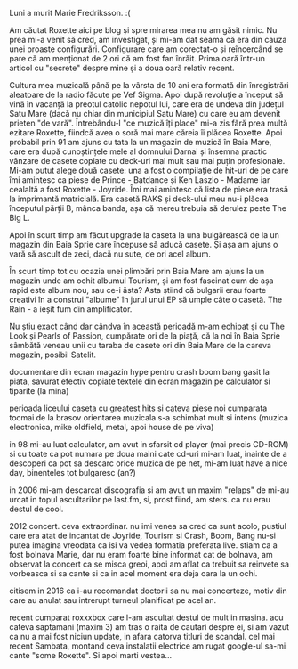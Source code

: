 Luni a murit Marie Fredriksson. :(

Am căutat Roxette aici pe blog și spre mirarea mea nu am găsit nimic. Nu prea mi-a venit să cred, am investigat, și mi-am dat seama că era din cauza unei proaste configurări. Configurare care am corectat-o și reîncercând se pare că am menționat de 2 ori că am fost fan înrăit. Prima oară într-un articol cu "secrete" despre mine și a doua oară relativ recent.

Cultura mea muzicală până pe la vârsta de 10 ani era formată din înregistrări aleatoare de la radio făcute pe Vef Sigma. Apoi după revoluție a început să vină în vacanță la preotul catolic nepotul lui, care era de undeva din județul Satu Mare (dacă nu chiar din municipiul Satu Mare) cu care eu am devenit prieten "de vară". Întrebându-l "ce muzică îți place" mi-a zis fără prea multă ezitare Roxette, fiindcă avea o soră mai mare căreia îi plăcea Roxette. Apoi probabil prin 91 am ajuns cu tata la un magazin de muzică în Baia Mare, care era după cunoștințele mele al domnului Darnai și însemna practic vânzare de casete copiate cu deck-uri mai mult sau mai puțin profesionale. Mi-am putut alege două casete: una a fost o compilație de hit-uri de pe care îmi amintesc ca piese de Prince - Batdance și Ken Laszlo - Madame iar cealaltă a fost Roxette - Joyride. Îmi mai amintesc că lista de piese era trasă la imprimantă matricială. Era casetă RAKS și deck-ului meu nu-i plăcea începutul părții B, mânca banda, așa că mereu trebuia să derulez peste The Big L.

Apoi în scurt timp am făcut upgrade la caseta la una bulgărească de la un magazin din Baia Sprie care începuse să aducă casete. Și așa am ajuns o vară să ascult de zeci, dacă nu sute, de ori acel album.

În scurt timp tot cu ocazia unei plimbări prin Baia Mare am ajuns la un magazin unde am ochit albumul Tourism, și am fost fascinat cum de așa rapid este album nou, sau ce-i ăsta? Asta știind că bulgarii erau foarte creativi în a construi "albume" în jurul unui EP să umple câte o casetă. The Rain - a ieșit fum din amplificator.

Nu știu exact când dar cândva în această perioadă m-am echipat și cu The Look și Pearls of Passion, cumpărate ori de la piață, că la noi în Baia Sprie sâmbătă veneau unii cu taraba de casete ori din Baia Mare de la careva magazin, posibil Satelit.

documentare din ecran magazin
hype pentru crash boom bang
gasit la piata, savurat efectiv
copiate textele din ecran magazin pe calculator si tiparite (la mina)

perioada liceului
caseta cu greatest hits si cateva piese noi cumparata tocmai de la brasov
orientarea muzicala s-a schimbat mult si intens (muzica electronica, mike oldfield, metal, apoi house de pe viva)

in 98 mi-au luat calculator, am avut in sfarsit cd player (mai precis CD-ROM) si cu toate ca pot numara pe doua maini cate cd-uri mi-am luat, inainte de a descoperi ca pot sa descarc orice muzica de pe net, mi-am luat have a nice day, binenteles tot bulgaresc (an?)

in 2006 mi-am descarcat discografia si am avut un maxim "relaps" de mi-au urcat in topul ascultarilor pe last.fm, si, prost fiind, am sters. ca nu erau destul de cool.

2012 concert. ceva extraordinar. nu imi venea sa cred ca sunt acolo, pustiul care era atat de incantat de Joyride, Tourism si Crash, Boom, Bang nu-si putea imagina vreodata ca isi va vedea formatia preferata live. stiam ca a fost bolnava Marie, dar nu eram foarte bine informat cat de bolnava, am observat la concert ca se misca greoi, apoi am aflat ca trebuit sa reinvete sa vorbeasca si sa cante si ca in acel moment era deja oara la un ochi.

citisem in 2016 ca i-au recomandat doctorii sa nu mai concerteze, motiv din care au anulat sau intrerupt turneul planificat pe acel an.

recent cumparat roxxxbox care l-am ascultat destul de mult in masina. acu cateva saptamani (maxim 3) am tras o raita de cautari despre ei, si am vazut ca nu a mai fost niciun update, in afara catorva titluri de scandal. cel mai recent Sambata, montand ceva instalatii electrice am rugat google-ul sa-mi cante "some Roxette". Si apoi marti vestea...
